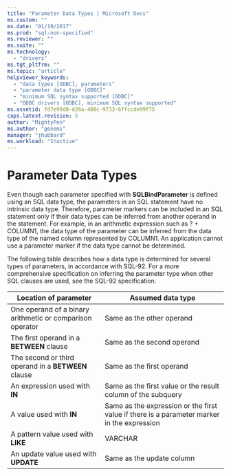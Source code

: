 ```yaml
---
title: "Parameter Data Types | Microsoft Docs"
ms.custom: ""
ms.date: "01/19/2017"
ms.prod: "sql-non-specified"
ms.reviewer: ""
ms.suite: ""
ms.technology: 
  - "drivers"
ms.tgt_pltfrm: ""
ms.topic: "article"
helpviewer_keywords: 
  - "data types [ODBC], parameters"
  - "parameter data type [ODBC]"
  - "minimum SQL syntax supported [ODBC]"
  - "ODBC drivers [ODBC], minimum SQL syntax supported"
ms.assetid: fd7e99d8-d26a-408c-9733-6ffccde99f75
caps.latest.revision: 5
author: "MightyPen"
ms.author: "genemi"
manager: "jhubbard"
ms.workload: "Inactive"
---
```

# Parameter Data Types
Even though each parameter specified with **SQLBindParameter** is defined using an SQL data type, the parameters in an SQL statement have no intrinsic data type. Therefore, parameter markers can be included in an SQL statement only if their data types can be inferred from another operand in the statement. For example, in an arithmetic expression such as ? + COLUMN1, the data type of the parameter can be inferred from the data type of the named column represented by COLUMN1. An application cannot use a parameter marker if the data type cannot be determined.  
  
 The following table describes how a data type is determined for several types of parameters, in accordance with SQL-92. For a more comprehensive specification on inferring the parameter type when other SQL clauses are used, see the SQL-92 specification.  
  
|Location of parameter|Assumed data type|  
|---------------------------|-----------------------|  
|One operand of a binary arithmetic or comparison operator|Same as the other operand|  
|The first operand in a **BETWEEN** clause|Same as the second operand|  
|The second or third operand in a **BETWEEN** clause|Same as the first operand|  
|An expression used with **IN**|Same as the first value or the result column of the subquery|  
|A value used with **IN**|Same as the expression or the first value if there is a parameter marker in the expression|  
|A pattern value used with **LIKE**|VARCHAR|  
|An update value used with **UPDATE**|Same as the update column|
